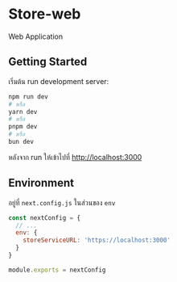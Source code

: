 # Store-web

Web Application

## Getting Started

เริ่มต้น run development server:

```bash
npm run dev
# หรือ
yarn dev
# หรือ
pnpm dev
# หรือ
bun dev
```

หลังจาก run ให้เข้าไปที่ [http://localhost:3000](http://localhost:3000)

## Environment

อยู่ที่ `next.config.js` ในส่วนของ `env`

```js
const nextConfig = {
  // ...
  env: {
    storeServiceURL: 'https://localhost:3000'
  }
}

module.exports = nextConfig
```
